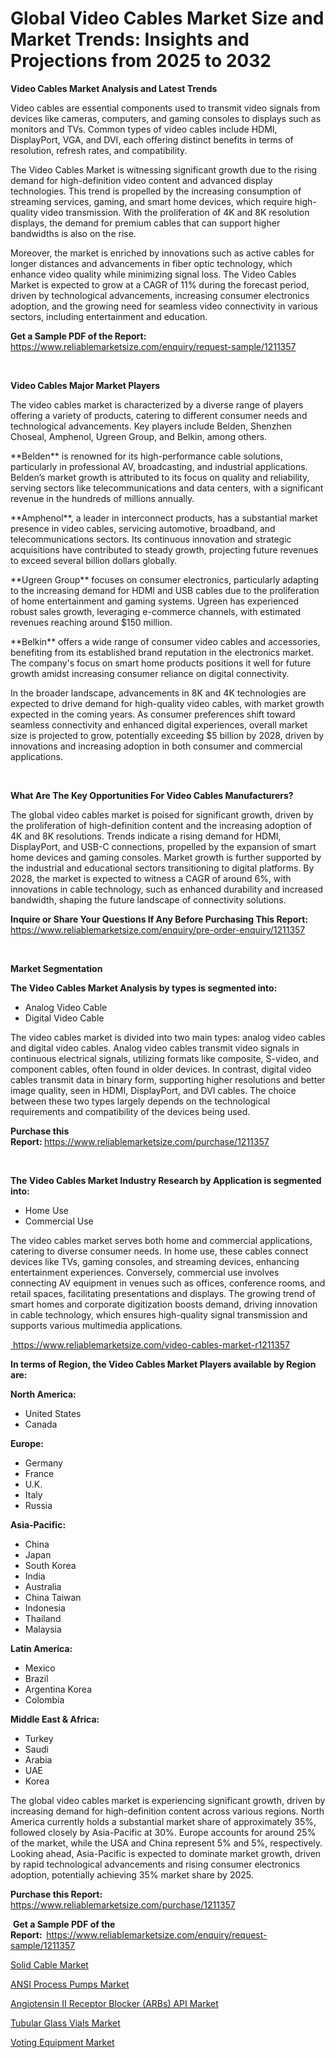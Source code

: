 <p><h1>Global Video Cables Market Size and Market Trends: Insights and Projections from 2025 to 2032</h1></p><p><strong>Video Cables Market Analysis and Latest Trends</strong></p>
<p><p>Video cables are essential components used to transmit video signals from devices like cameras, computers, and gaming consoles to displays such as monitors and TVs. Common types of video cables include HDMI, DisplayPort, VGA, and DVI, each offering distinct benefits in terms of resolution, refresh rates, and compatibility.</p><p>The Video Cables Market is witnessing significant growth due to the rising demand for high-definition video content and advanced display technologies. This trend is propelled by the increasing consumption of streaming services, gaming, and smart home devices, which require high-quality video transmission. With the proliferation of 4K and 8K resolution displays, the demand for premium cables that can support higher bandwidths is also on the rise.</p><p>Moreover, the market is enriched by innovations such as active cables for longer distances and advancements in fiber optic technology, which enhance video quality while minimizing signal loss. The Video Cables Market is expected to grow at a CAGR of 11% during the forecast period, driven by technological advancements, increasing consumer electronics adoption, and the growing need for seamless video connectivity in various sectors, including entertainment and education.</p></p>
<p><strong>Get a Sample PDF of the Report:&nbsp;</strong> <a href="https://www.reliablemarketsize.com/enquiry/request-sample/1211357?utm_campaign=973&utm_medium=2&utm_source=Github&utm_content=ia&utm_term=24032025&utm_id=video-cables">https://www.reliablemarketsize.com/enquiry/request-sample/1211357</a></p>
<p>&nbsp;</p>
<p><strong>Video Cables Major Market Players</strong></p>
<p><p>The video cables market is characterized by a diverse range of players offering a variety of products, catering to different consumer needs and technological advancements. Key players include Belden, Shenzhen Choseal, Amphenol, Ugreen Group, and Belkin, among others. </p><p>**Belden** is renowned for its high-performance cable solutions, particularly in professional AV, broadcasting, and industrial applications. Belden’s market growth is attributed to its focus on quality and reliability, serving sectors like telecommunications and data centers, with a significant revenue in the hundreds of millions annually.</p><p>**Amphenol**, a leader in interconnect products, has a substantial market presence in video cables, servicing automotive, broadband, and telecommunications sectors. Its continuous innovation and strategic acquisitions have contributed to steady growth, projecting future revenues to exceed several billion dollars globally.</p><p>**Ugreen Group** focuses on consumer electronics, particularly adapting to the increasing demand for HDMI and USB cables due to the proliferation of home entertainment and gaming systems. Ugreen has experienced robust sales growth, leveraging e-commerce channels, with estimated revenues reaching around $150 million.</p><p>**Belkin** offers a wide range of consumer video cables and accessories, benefiting from its established brand reputation in the electronics market. The company's focus on smart home products positions it well for future growth amidst increasing consumer reliance on digital connectivity.</p><p>In the broader landscape, advancements in 8K and 4K technologies are expected to drive demand for high-quality video cables, with market growth expected in the coming years. As consumer preferences shift toward seamless connectivity and enhanced digital experiences, overall market size is projected to grow, potentially exceeding $5 billion by 2028, driven by innovations and increasing adoption in both consumer and commercial applications.</p></p>
<p>&nbsp;</p>
<p><strong>What Are The Key Opportunities For Video Cables Manufacturers?</strong></p>
<p><p>The global video cables market is poised for significant growth, driven by the proliferation of high-definition content and the increasing adoption of 4K and 8K resolutions. Trends indicate a rising demand for HDMI, DisplayPort, and USB-C connections, propelled by the expansion of smart home devices and gaming consoles. Market growth is further supported by the industrial and educational sectors transitioning to digital platforms. By 2028, the market is expected to witness a CAGR of around 6%, with innovations in cable technology, such as enhanced durability and increased bandwidth, shaping the future landscape of connectivity solutions.</p></p>
<p><strong>Inquire or Share Your Questions If Any Before Purchasing This Report:</strong> <a href="https://www.reliablemarketsize.com/enquiry/pre-order-enquiry/1211357?utm_campaign=973&utm_medium=2&utm_source=Github&utm_content=ia&utm_term=24032025&utm_id=video-cables">https://www.reliablemarketsize.com/enquiry/pre-order-enquiry/1211357</a></p>
<p>&nbsp;</p>
<p><strong>Market Segmentation</strong></p>
<p><strong>The Video Cables Market Analysis by types is segmented into:</strong></p>
<p><ul><li>Analog Video Cable</li><li>Digital Video Cable</li></ul></p>
<p><p>The video cables market is divided into two main types: analog video cables and digital video cables. Analog video cables transmit video signals in continuous electrical signals, utilizing formats like composite, S-video, and component cables, often found in older devices. In contrast, digital video cables transmit data in binary form, supporting higher resolutions and better image quality, seen in HDMI, DisplayPort, and DVI cables. The choice between these two types largely depends on the technological requirements and compatibility of the devices being used.</p></p>
<p><strong>Purchase this Report:&nbsp;</strong><a href="https://www.reliablemarketsize.com/purchase/1211357?utm_campaign=973&utm_medium=2&utm_source=Github&utm_content=ia&utm_term=24032025&utm_id=video-cables">https://www.reliablemarketsize.com/purchase/1211357</a></p>
<p>&nbsp;</p>
<p><strong>The Video Cables Market Industry Research by Application is segmented into:</strong></p>
<p><ul><li>Home Use</li><li>Commercial Use</li></ul></p>
<p><p>The video cables market serves both home and commercial applications, catering to diverse consumer needs. In home use, these cables connect devices like TVs, gaming consoles, and streaming devices, enhancing entertainment experiences. Conversely, commercial use involves connecting AV equipment in venues such as offices, conference rooms, and retail spaces, facilitating presentations and displays. The growing trend of smart homes and corporate digitization boosts demand, driving innovation in cable technology, which ensures high-quality signal transmission and supports various multimedia applications.</p></p>
<p><a href="https://www.reliablemarketsize.com/video-cables-market-r1211357?utm_campaign=973&utm_medium=2&utm_source=Github&utm_content=ia&utm_term=24032025&utm_id=video-cables">&nbsp;https://www.reliablemarketsize.com/video-cables-market-r1211357</a></p>
<p><strong>In terms of Region, the Video Cables Market Players available by Region are:</strong></p>
<p>
    <p> <strong> North America: </strong>
        <ul>
            <li>United States</li>
            <li>Canada</li>
        </ul>
        </p> 
    <p> <strong> Europe: </strong>
        <ul>
            <li>Germany</li>
            <li>France</li>
            <li>U.K.</li>
            <li>Italy</li>
            <li>Russia</li>
        </ul>
        </p> 
    <p> <strong> Asia-Pacific: </strong>
        <ul>
            <li>China</li>
            <li>Japan</li>
            <li>South Korea</li>
            <li>India</li>
            <li>Australia</li>
            <li>China Taiwan</li>
            <li>Indonesia</li>
            <li>Thailand</li>
            <li>Malaysia</li>
        </ul>
        </p> 
    <p> <strong> Latin America: </strong>
        <ul>
            <li>Mexico</li>
            <li>Brazil</li>
            <li>Argentina Korea</li>
            <li>Colombia</li>
        </ul>
        </p> 
    <p> <strong> Middle East & Africa: </strong>
        <ul>
            <li>Turkey</li>
            <li>Saudi</li>
            <li>Arabia</li>
            <li>UAE</li>
            <li>Korea</li>
        </ul>
    </p>
    </p>
<p><p>The global video cables market is experiencing significant growth, driven by increasing demand for high-definition content across various regions. North America currently holds a substantial market share of approximately 35%, followed closely by Asia-Pacific at 30%. Europe accounts for around 25% of the market, while the USA and China represent 5% and 5%, respectively. Looking ahead, Asia-Pacific is expected to dominate market growth, driven by rapid technological advancements and rising consumer electronics adoption, potentially achieving 35% market share by 2025.</p></p>
<p><strong>Purchase this Report: </strong><a href="https://www.reliablemarketsize.com/purchase/1211357?utm_campaign=973&utm_medium=2&utm_source=Github&utm_content=ia&utm_term=24032025&utm_id=video-cables">https://www.reliablemarketsize.com/purchase/1211357</a></p>
<p>&nbsp;<strong>Get a Sample PDF of the Report:&nbsp;&nbsp;</strong><a href="https://www.reliablemarketsize.com/enquiry/request-sample/1211357?utm_campaign=973&utm_medium=2&utm_source=Github&utm_content=ia&utm_term=24032025&utm_id=video-cables">https://www.reliablemarketsize.com/enquiry/request-sample/1211357</a></p>
<p><strong></strong></p>
<p><p><a href="https://github.com/ridchycarlas/Market-Research-Report-List-1/blob/main/solid-cable-market.md?utm_campaign=973&utm_medium=2&utm_source=Github&utm_content=ia&utm_term=24032025&utm_id=video-cables">Solid Cable Market</a></p><p><a href="https://github.com/hadshpinay/Market-Research-Report-List-1/blob/main/ansi-process-pumps-market.md?utm_campaign=973&utm_medium=2&utm_source=Github&utm_content=ia&utm_term=24032025&utm_id=video-cables">ANSI Process Pumps Market</a></p><p><a href="https://github.com/catlowdarcys/Market-Research-Report-List-1/blob/main/angiotensin-ii-receptor-blocker-arbs-api-market.md?utm_campaign=973&utm_medium=2&utm_source=Github&utm_content=ia&utm_term=24032025&utm_id=video-cables">Angiotensin II Receptor Blocker (ARBs) API Market</a></p><p><a href="https://github.com/fabinbuddygc/Market-Research-Report-List-1/blob/main/tubular-glass-vials-market.md?utm_campaign=973&utm_medium=2&utm_source=Github&utm_content=ia&utm_term=24032025&utm_id=video-cables">Tubular Glass Vials Market</a></p><p><a href="https://github.com/stohllaackdw/Market-Research-Report-List-1/blob/main/voting-equipment-market.md?utm_campaign=973&utm_medium=2&utm_source=Github&utm_content=ia&utm_term=24032025&utm_id=video-cables">Voting Equipment Market</a></p></p>